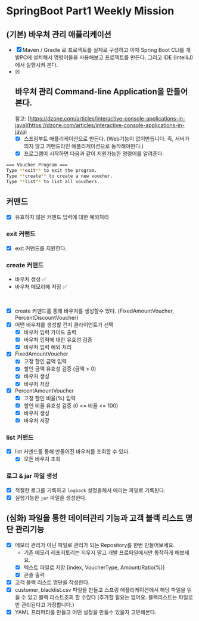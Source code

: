 #  SpringBoot Part1 Weekly Mission

## (기본) **바우처 관리 애플리케이션**

- [x]  Maven / Gradle 로 프로젝트를 실제로 구성하고 이때 Spring Boot CLI를 개발PC에 설치해서 명령어들을 사용해보고 프로젝트를 만든다. 그리고 IDE (IntelliJ)에서 실행시켜 본다.
- [x]  바우처 관리 Command-line Application을 만들어본다.
    -
    참고: [https://dzone.com/articles/interactive-console-applications-in-java](https://dzone.com/articles/interactive-console-applications-in-java)
    - [x]  스프링부트 애플리케이션으로 만든다. (Web기능이 없이만듭니다. 즉, 서버가 띄지 않고 커맨드라인 애플리케이션으로 동작해야한다.)
    - [x]  프로그램이 시작하면 다음과 같이 지원가능한 명령어를 알려준다.

  ```bash
  === Voucher Program ===
  Type **exit** to exit the program.
  Type **create** to create a new voucher.
  Type **list** to list all vouchers.
  ```

## 커맨드

- [x] 유효하지 않은 커맨드 입력에 대한 예외처리

### exit 커맨드

- [x] exit 커맨드를 지원한다.

### create 커맨드

- 바우처 생성 ✅
- 바우처 메모리에 저장 ✅

<br>

- [x] create 커맨드를 통해 바우처를 생성할수 있다. (FixedAmountVoucher, PercentDiscountVoucher)
- [x] 어떤 바우처를 생성할 건지 클라이언트가 선택
    - [x] 바우처 입력 가이드 출력
    - [x] 바우처 입력에 대한 유효성 검증
    - [x] 바우처 입력 예외 처리
- [x] FixedAmountVoucher
    - [x] 고정 할인 금액 입력
    - [x] 할인 금액 유효성 검증 (금액 > 0)
    - [x] 바우처 생성
    - [x] 바우처 저장
- [x] PercentAmountVoucher
    - [x] 고정 할인 비율(%) 입력
    - [x] 할인 비율 유효성 검증 (0 <= 비율 <= 100)
    - [x] 바우처 생성
    - [x] 바우처 저장

### list 커맨드

- [x] list 커맨드를 통해 만들어진 바우처를 조회할 수 있다.
    - [x] 모든 바우처 조회

### 로그 & jar 파일 생성

- [x]  적절한 로그를 기록하고 `logback` 설정을해서 에러는 파일로 기록된다.
- [x]  실행가능한 `jar` 파일을 생성한다.

## (심화) 파일을 통한 데이터관리 기능과 고객 블랙 리스트 명단 관리기능

- [x]  메모리 관리가 아닌 파일로 관리가 되는 Repository를 한번 만들어보세요.
    - 기존 메모리 레포지토리는 지우지 말고 개발 프로파일에서만 동작하게 해보세요.
    - [x] 텍스트 파일로 저장 [index, VoucherType, Amount/Ratio(%)]
    - [x] 콘솔 출력
- [x]  고객 블랙 리스트 명단을 작성한다.
- [x] customer_blacklist.csv 파일을 만들고 스프링 애플리케이션에서 해당 파일을 읽을 수 있고
  블랙 리스트조회 할 수있다 (추가할 필요는 없어요. 블랙리스트는 파일로만 관리된다고 가정합니다.)
- [x]  YAML 프라퍼티를 만들고 어떤 설정을 만들수 있을지 고민해본다.
